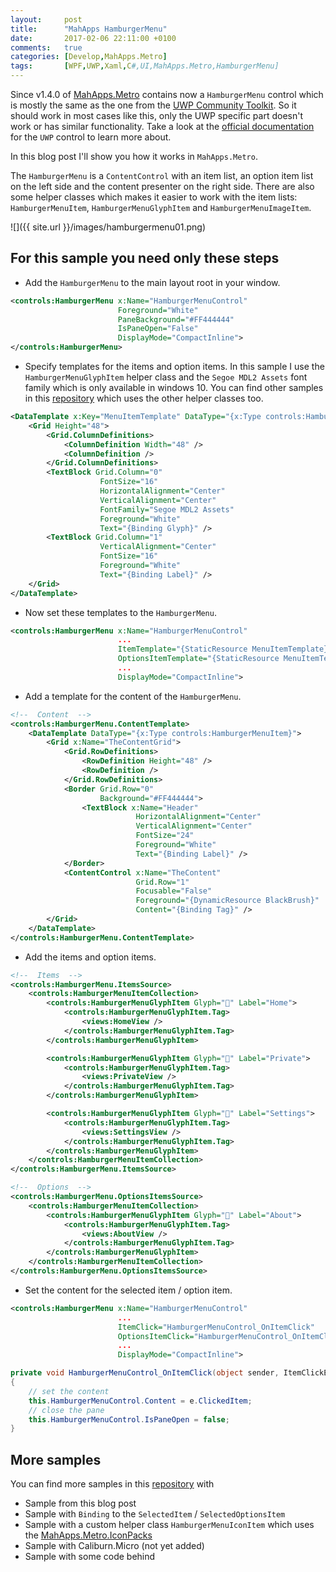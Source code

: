 ```yaml
---
layout:     post
title:      "MahApps HamburgerMenu"
date:       2017-02-06 22:11:00 +0100
comments:   true
categories: [Develop,MahApps.Metro]
tags:       [WPF,UWP,Xaml,C#,UI,MahApps.Metro,HamburgerMenu]
---
```


Since v1.4.0 of [MahApps.Metro](https://mahapps.com) contains now a `HamburgerMenu` control which is mostly the same as the one from the [UWP Community Toolkit](https://github.com/Microsoft/UWPCommunityToolkit). So it should work in most cases like this, only the UWP specific part doesn't work or has similar functionality. Take a look at the [official documentation](https://docs.uwpcommunitytoolkit.com/en/master/controls/HamburgerMenu/) for the `UWP` control to learn more about.

In this blog post I'll show you how it works in `MahApps.Metro`.

The `HamburgerMenu` is a `ContentControl` with an item list, an option item list on the left side and the content presenter on the right side. There are also some helper classes which makes it easier to work with the item lists: `HamburgerMenuItem`, `HamburgerMenuGlyphItem` and `HamburgerMenuImageItem`.

![]({{ site.url }}/images/hamburgermenu01.png)

## For this sample you need only these steps

- Add the `HamburgerMenu` to the main layout root in your window.

```xml
<controls:HamburgerMenu x:Name="HamburgerMenuControl"
                        Foreground="White"
                        PaneBackground="#FF444444"
                        IsPaneOpen="False"
                        DisplayMode="CompactInline">
</controls:HamburgerMenu>
```

- Specify templates for the items and option items. In this sample I use the `HamburgerMenuGlyphItem` helper class and the `Segoe MDL2 Assets` font family which is only available in windows 10. You can find other samples in this [repository](https://github.com/punker76/code-samples) which uses the other helper classes too.

```xml
<DataTemplate x:Key="MenuItemTemplate" DataType="{x:Type controls:HamburgerMenuGlyphItem}">
    <Grid Height="48">
        <Grid.ColumnDefinitions>
            <ColumnDefinition Width="48" />
            <ColumnDefinition />
        </Grid.ColumnDefinitions>
        <TextBlock Grid.Column="0"
                    FontSize="16"
                    HorizontalAlignment="Center"
                    VerticalAlignment="Center"
                    FontFamily="Segoe MDL2 Assets"
                    Foreground="White"
                    Text="{Binding Glyph}" />
        <TextBlock Grid.Column="1"
                    VerticalAlignment="Center"
                    FontSize="16"
                    Foreground="White"
                    Text="{Binding Label}" />
    </Grid>
</DataTemplate>
```

- Now set these templates to the `HamburgerMenu`.

```xml
<controls:HamburgerMenu x:Name="HamburgerMenuControl"
                        ...
                        ItemTemplate="{StaticResource MenuItemTemplate}"
                        OptionsItemTemplate="{StaticResource MenuItemTemplate}"
                        ...
                        DisplayMode="CompactInline">
```

- Add a template for the content of the `HamburgerMenu`.

```xml
<!--  Content  -->
<controls:HamburgerMenu.ContentTemplate>
    <DataTemplate DataType="{x:Type controls:HamburgerMenuItem}">
        <Grid x:Name="TheContentGrid">
            <Grid.RowDefinitions>
                <RowDefinition Height="48" />
                <RowDefinition />
            </Grid.RowDefinitions>
            <Border Grid.Row="0"
                    Background="#FF444444">
                <TextBlock x:Name="Header"
                            HorizontalAlignment="Center"
                            VerticalAlignment="Center"
                            FontSize="24"
                            Foreground="White"
                            Text="{Binding Label}" />
            </Border>
            <ContentControl x:Name="TheContent"
                            Grid.Row="1"
                            Focusable="False"
                            Foreground="{DynamicResource BlackBrush}"
                            Content="{Binding Tag}" />
        </Grid>
    </DataTemplate>
</controls:HamburgerMenu.ContentTemplate>
```

- Add the items and option items.

```xml
<!--  Items  -->
<controls:HamburgerMenu.ItemsSource>
    <controls:HamburgerMenuItemCollection>
        <controls:HamburgerMenuGlyphItem Glyph="" Label="Home">
            <controls:HamburgerMenuGlyphItem.Tag>
                <views:HomeView />
            </controls:HamburgerMenuGlyphItem.Tag>
        </controls:HamburgerMenuGlyphItem>

        <controls:HamburgerMenuGlyphItem Glyph="" Label="Private">
            <controls:HamburgerMenuGlyphItem.Tag>
                <views:PrivateView />
            </controls:HamburgerMenuGlyphItem.Tag>
        </controls:HamburgerMenuGlyphItem>

        <controls:HamburgerMenuGlyphItem Glyph="" Label="Settings">
            <controls:HamburgerMenuGlyphItem.Tag>
                <views:SettingsView />
            </controls:HamburgerMenuGlyphItem.Tag>
        </controls:HamburgerMenuGlyphItem>
    </controls:HamburgerMenuItemCollection>
</controls:HamburgerMenu.ItemsSource>

<!--  Options  -->
<controls:HamburgerMenu.OptionsItemsSource>
    <controls:HamburgerMenuItemCollection>
        <controls:HamburgerMenuGlyphItem Glyph="" Label="About">
            <controls:HamburgerMenuGlyphItem.Tag>
                <views:AboutView />
            </controls:HamburgerMenuGlyphItem.Tag>
        </controls:HamburgerMenuGlyphItem>
    </controls:HamburgerMenuItemCollection>
</controls:HamburgerMenu.OptionsItemsSource>
```

- Set the content for the selected item / option item.

```xml
<controls:HamburgerMenu x:Name="HamburgerMenuControl"
                        ...
                        ItemClick="HamburgerMenuControl_OnItemClick"
                        OptionsItemClick="HamburgerMenuControl_OnItemClick"
                        ...
                        DisplayMode="CompactInline">
```

```csharp
private void HamburgerMenuControl_OnItemClick(object sender, ItemClickEventArgs e)
{
    // set the content
    this.HamburgerMenuControl.Content = e.ClickedItem;
    // close the pane
    this.HamburgerMenuControl.IsPaneOpen = false;
}
```

## More samples

You can find more samples in this [repository](https://github.com/punker76/code-samples) with

- Sample from this blog post
- Sample with `Binding` to the `SelectedItem` / `SelectedOptionsItem`
- Sample with a custom helper class `HamburgerMenuIconItem` which uses the [MahApps.Metro.IconPacks](https://github.com/MahApps/MahApps.Metro.IconPacks)
- Sample with Caliburn.Micro (not yet added)
- Sample with some code behind

